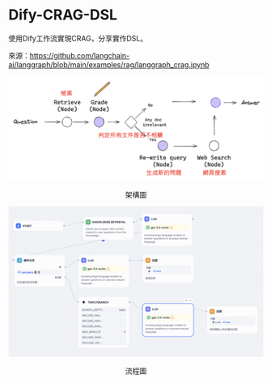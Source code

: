 # Dify-CRAG-DSL

使用Dify工作流實現CRAG，分享實作DSL。

來源：https://github.com/langchain-ai/langgraph/blob/main/examples/rag/langgraph_crag.ipynb


![](./CRAG.png)
<center>架構圖</center>

![](./workflow.png)
<center>流程圖</center>
